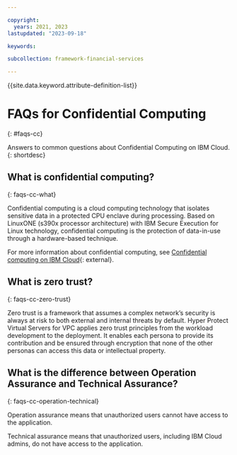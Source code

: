 ```yaml
---

copyright:
  years: 2021, 2023
lastupdated: "2023-09-18"

keywords: 

subcollection: framework-financial-services

---
```


{{site.data.keyword.attribute-definition-list}}



# FAQs for Confidential Computing
{: #faqs-cc}



Answers to common questions about Confidential Computing on IBM Cloud.
{: shortdesc}

## What is confidential computing?
{: faqs-cc-what}

Confidential computing is a cloud computing technology that isolates sensitive data in a protected CPU enclave during processing. Based on LinuxONE (s390x processor architecture) with IBM Secure Execution for Linux technology, confidential computing is the protection of data-in-use through a hardware-based technique. 

For more information about confidential computing, see [Confidential computing on IBM Cloud](https://www.ibm.com/cloud/confidential-computing){: external}.

## What is zero trust?
{: faqs-cc-zero-trust}

Zero trust is a framework that assumes a complex network’s security is always at risk to both external and internal threats by default. Hyper Protect Virtual Servers for VPC applies zero trust principles from the workload development to the deployment. It enables each persona to provide its contribution and be ensured through encryption that none of the other personas can access this data or intellectual property. 


## What is the difference between Operation Assurance and Technical Assurance?
{: faqs-cc-operation-technical}

Operation assurance means that unauthorized users cannot have access to the application.

Technical assurance means that unauthorized users, including IBM Cloud admins, do not have access to the application. 

